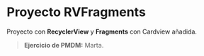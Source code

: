 # Proyecto RVFragments

Proyecto con  **RecyclerView** y **Fragments** con Cardview añadida. 

> **Ejercicio de PMDM:** Marta.

